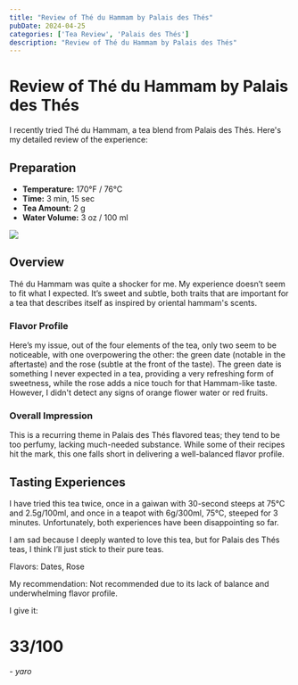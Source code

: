 ```yaml
---
title: "Review of Thé du Hammam by Palais des Thés"
pubDate: 2024-04-25
categories: ['Tea Review', 'Palais des Thés']
description: "Review of Thé du Hammam by Palais des Thés"
---
```


# Review of Thé du Hammam by Palais des Thés

I recently tried Thé du Hammam, a tea blend from Palais des Thés. Here's my detailed review of the experience:

## Preparation

- **Temperature:** 170°F / 76°C
- **Time:** 3 min, 15 sec
- **Tea Amount:** 2 g
- **Water Volume:** 3 oz / 100 ml

![](https://us.palaisdesthes.com/media/catalog/product/cache/50708da259540eeb20337bcdb367a3c9/8/6/861-42158-rh8x3mmwnv.jpg)

## Overview

Thé du Hammam was quite a shocker for me. My experience doesn’t seem to fit what I expected. It’s sweet and subtle, both traits that are important for a tea that describes itself as inspired by oriental hammam's scents.

### Flavor Profile

Here’s my issue, out of the four elements of the tea, only two seem to be noticeable, with one overpowering the other: the green date (notable in the aftertaste) and the rose (subtle at the front of the taste). The green date is something I never expected in a tea, providing a very refreshing form of sweetness, while the rose adds a nice touch for that Hammam-like taste. However, I didn't detect any signs of orange flower water or red fruits.

### Overall Impression

This is a recurring theme in Palais des Thés flavored teas; they tend to be too perfumy, lacking much-needed substance. While some of their recipes hit the mark, this one falls short in delivering a well-balanced flavor profile.

## Tasting Experiences

I have tried this tea twice, once in a gaiwan with 30-second steeps at 75°C and 2.5g/100ml, and once in a teapot with 6g/300ml, 75°C, steeped for 3 minutes. Unfortunately, both experiences have been disappointing so far.

I am sad because I deeply wanted to love this tea, but for Palais des Thés teas, I think I’ll just stick to their pure teas.

Flavors: Dates, Rose

My recommendation: Not recommended due to its lack of balance and underwhelming flavor profile.

I give it:
# 33/100

 *- yaro*